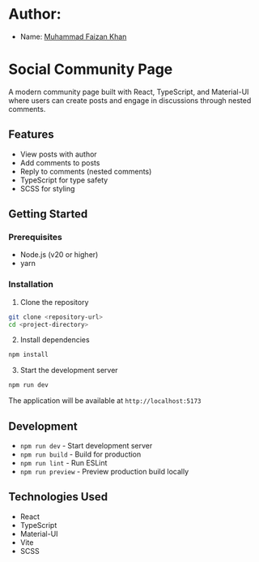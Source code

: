 # Author:

- Name: [Muhammad Faizan Khan](https://github.com/FaiziKhan2020)

# Social Community Page

A modern community page built with React, TypeScript, and Material-UI where users can create posts and engage in discussions through nested comments.

## Features

- View posts with author 
- Add comments to posts
- Reply to comments (nested comments)
- TypeScript for type safety
- SCSS for styling

## Getting Started

### Prerequisites

- Node.js (v20 or higher)
- yarn

### Installation

1. Clone the repository
```bash
git clone <repository-url>
cd <project-directory>
```

2. Install dependencies
```bash
npm install
```

3. Start the development server
```bash
npm run dev
```

The application will be available at `http://localhost:5173`

## Development

- `npm run dev` - Start development server
- `npm run build` - Build for production
- `npm run lint` - Run ESLint
- `npm run preview` - Preview production build locally

## Technologies Used

- React
- TypeScript
- Material-UI
- Vite
- SCSS
